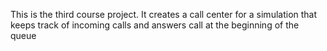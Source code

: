 This is the third course project. It creates a call center for a simulation that keeps track of incoming calls and answers call at the beginning of the queue
